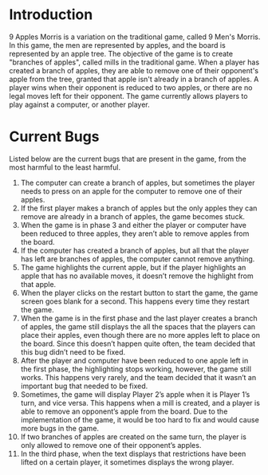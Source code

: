 # Introduction
9 Apples Morris is a variation on the traditional game, called 9 Men's Morris.
In this game, the men are represented by apples, and the board is represented by an apple tree. 
The objective of the game is to create "branches of apples", called mills in the traditional game.
When a player has created a branch of apples, they are able to remove one of their opponent's apple from the tree, 
granted that apple isn't already in a branch of apples. A player wins when their opponent is reduced to two apples, or
there are no legal moves left for their opponent. The game currently allows players to play against a computer, or another player.

# Current Bugs 
Listed below are the current bugs that are present in the game, from the most harmful to the least harmful.
1. The computer can create a branch of apples, but sometimes the player needs to press on an apple for the computer to remove one of their apples. 
2.	If the first player makes a branch of apples but the only apples they can remove are already in a branch of apples, the game becomes stuck.
3.	When the game is in phase 3 and either the player or computer have been reduced to three apples, they aren’t able to remove apples from the board.
4.	If the computer has created a branch of apples, but all that the player has left are branches of apples, the computer cannot remove anything. 
5.	The game highlights the current apple, but if the player highlights an apple that has no available moves, it doesn’t remove the highlight from that apple.
6.	When the player clicks on the restart button to start the game, the game screen goes blank for a second. This happens every time they restart the game. 
7.	When the game is in the first phase and the last player creates a branch of apples, the game still displays the all the spaces that the players can place their apples, even though there are no more apples left to place on the board. Since this doesn’t happen quite often, the team decided that this bug didn’t need to be fixed.
8.	After the player and computer have been reduced to one apple left in the first phase, the highlighting stops working, however, the game still works. This happens very rarely, and the team decided that it wasn’t an important bug that needed to be fixed.
9.	Sometimes, the game will display Player 2’s apple when it is Player 1’s turn, and vice versa. This happens when a mill is created, and a player is able to remove an opponent’s apple from the board. Due to the implementation of the game, it would be too hard to fix and would cause more bugs in the game.
10.	If two branches of apples are created on the same turn, the player is only allowed to remove one of their opponent’s apples.
11.	In the third phase, when the text displays that restrictions have been lifted on a certain player, it sometimes displays the wrong player.
